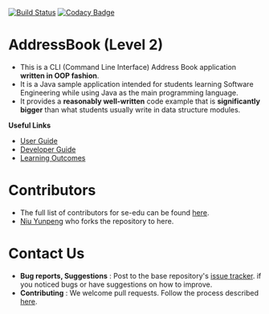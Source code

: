 [![Build Status](https://travis-ci.org/se-edu/addressbook-level2.svg?branch=master)](https://travis-ci.org/se-edu/addressbook-level2)
[![Codacy Badge](https://api.codacy.com/project/badge/Grade/ad7aa7caa7ba4d40aef9440b16ea68d6)](https://www.codacy.com/app/se-edu/addressbook-level2?utm_source=github.com&amp;utm_medium=referral&amp;utm_content=se-edu/addressbook-level2&amp;utm_campaign=Badge_Grade)

# AddressBook (Level 2)
* This is a CLI (Command Line Interface) Address Book application **written in OOP fashion**. 
* It is a Java sample application intended for students learning Software Engineering while using Java as 
  the main programming language. 
* It provides a **reasonably well-written** code example that is **significantly bigger** than what students 
  usually write in data structure modules. 
  
**Useful Links**
* [User Guide](doc/UserGuide.md) 
* [Developer Guide](doc/DeveloperGuide.md) 
* [Learning Outcomes](doc/LearningOutcomes.md) 

# Contributors

* The full list of contributors for se-edu can be found [here](https://se-edu.github.io/docs/Team.html).
* [Niu Yunpeng](https://yunpengn.github.io/) who forks the repository to here.

# Contact Us

* **Bug reports, Suggestions** : Post to the base repository's [issue tracker](https://github.com/se-edu/addressbook-level2/issues).
  if you noticed bugs or have suggestions on how to improve.
* **Contributing** : We welcome pull requests. Follow the process described [here](https://github.com/oss-generic/process).
